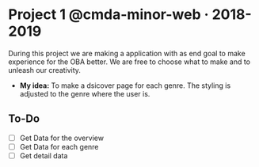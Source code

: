 # Project 1 @cmda-minor-web · 2018-2019
During this project we are making a application with as end goal to make experience for the OBA better. We are free to choose what to make and to unleash our creativity. 

* **My idea:** To make a dsicover page for each genre. The styling is adjusted to the genre where the user is.

## To-Do
- [ ] Get Data for the overview
- [ ] Get Data for each genre
- [ ] Get detail data
